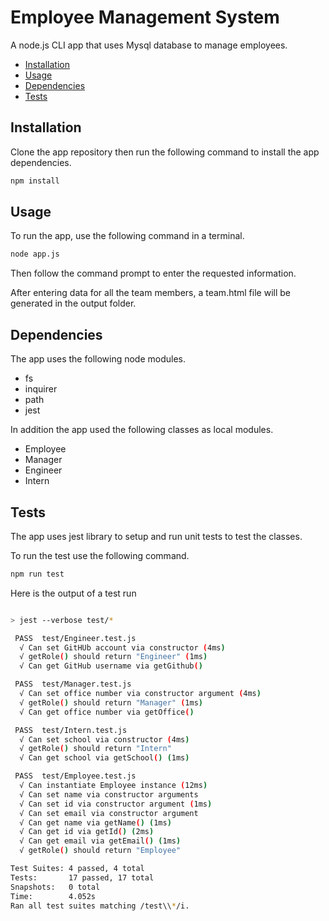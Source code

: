 # Employee Management System

A node.js CLI app that uses Mysql database to manage employees.

- [Installation](#Installation)
- [Usage](#Usage)
- [Dependencies](#Dependencies)
- [Tests](#Tests)

## Installation

Clone the app repository then run the following command to install the app dependencies.

```sh
npm install
```

## Usage

To run the app, use the following command in a terminal.

```sh
node app.js
```

Then follow the command prompt to enter the requested information.

After entering data for all the team members, a team.html file will be generated in the output folder.

## Dependencies

The app uses the following node modules.

- fs
- inquirer
- path
- jest

In addition the app used the following classes as local modules.

- Employee
- Manager
- Engineer
- Intern

## Tests

The app uses jest library to setup and run unit tests to test the classes.

To run the test use the following command.

```sh
npm run test
```

Here is the output of a test run

```sh

> jest --verbose test/*

 PASS  test/Engineer.test.js
  √ Can set GitHUb account via constructor (4ms)
  √ getRole() should return "Engineer" (1ms)
  √ Can get GitHub username via getGithub()

 PASS  test/Manager.test.js
  √ Can set office number via constructor argument (4ms)
  √ getRole() should return "Manager" (1ms)
  √ Can get office number via getOffice()

 PASS  test/Intern.test.js
  √ Can set school via constructor (4ms)
  √ getRole() should return "Intern"
  √ Can get school via getSchool() (1ms)

 PASS  test/Employee.test.js
  √ Can instantiate Employee instance (12ms)
  √ Can set name via constructor arguments
  √ Can set id via constructor argument (1ms)
  √ Can set email via constructor argument
  √ Can get name via getName() (1ms)
  √ Can get id via getId() (2ms)
  √ Can get email via getEmail() (1ms)
  √ getRole() should return "Employee"

Test Suites: 4 passed, 4 total
Tests:       17 passed, 17 total
Snapshots:   0 total
Time:        4.052s
Ran all test suites matching /test\\*/i.
```
